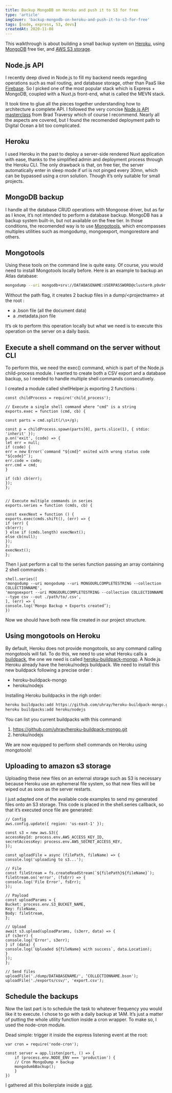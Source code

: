 ```yaml
---
title: Backup MongoDB on Heroku and push it to S3 for free
type: 'article'
imgCover: 'backup-mongodb-on-heroku-and-push-it-to-s3-for-free'
tags: [node, express, S3, devs]
createdAt: 2020-11-08
---
```


This walkthrough is about building a small backup system on [Heroku](https://www.heroku.com/), using [MongoDB](https://www.mongodb.com/) free tier, and [AWS S3 storage](https://aws.amazon.com/s3/?nc1=h_ls).
<!--more-->

## Node.js API

I recently deep dived in Node.js to fill my backend needs regarding operations such as mail routing, and database storage, other than PaaS like [Firebase](https://firebase.google.com/). So I picked one of the most popular stack which is Express + MongoDB, coupled with a Nuxt.js front-end, what is called the MEVN stack.

It took time to glue all the pieces together understanding how to architecture a complete API. I followed the very concise [Node.js API masterclass](https://www.udemy.com/course/nodejs-api-masterclass/?referralCode=F95A0D3B9CA1DB648F55) from Brad Traversy which of course I recommend. Nearly all the aspects are covered, but I found the recomended deployment path to Digital Ocean a bit too complicated.

## Heroku

I used Heroku in the past to deploy a server-side rendered Nuxt application with ease, thanks to the simplified admin and deployment process through the Heroku CLI. The only drawback is that, on free tier, the server automatically enter in sleep mode if url is not pinged every 30mn, which can be bypassed using a cron solution. Though it’s only suitable for small projects. 

## MongoDB backup

I handle all the database CRUD operations with Mongoose driver, but as far as I know, it’s not intended to perform a database backup.  MongoDB has a backup system built-in, but not available on the free tier. In those conditions, the recomended way is to use [Mongotools](https://docs.mongodb.com/tools/), which encompasses multiples utilities such as mongodump, mongoexport, mongorestore and others. 

## Mongotools

Using these tools on the command line is quite easy. Of course, you would need to install Mongotools locally before.  Here is an example to backup an Atlas database:

```bash
mongodump --uri mongodb+srv://DATABASENAME:USERPASSWORD@cluster0.p9x9r.mongodb.net/DATABASENAME --collection COLLECTIONNAME
```

Without the path flag, it creates 2 backup files in a dump/&lt;projectname&gt; at the root :

* a .bson file (all the document data)
* a .metadata.json file

It’s ok to perform this operation locally but what we need is to execute this operation on the server on a daily basis.

## Execute a shell command on the server without CLI

To perform this, we need the exec() command, which is part of the Node.js child-process module. I wanted to create both a CSV export and a database backup, so I needed to handle multiple shell commands consecutively. 

I created a module called shellHelper.js exporting 2 functions : 

```js{}
const childProcess = require('child_process');

// Execute a single shell command where "cmd" is a string
exports.exec = function (cmd, cb) {

const parts = cmd.split(/\s+/g);

const p = childProcess.spawn(parts[0], parts.slice(1), { stdio: 'inherit' });
p.on('exit', (code) => {
let err = null;
if (code) {
err = new Error(`command "${cmd}" exited with wrong status code "${code}"`);
err.code = code;
err.cmd = cmd;
}

if (cb) cb(err);
});
};


// Execute multiple commands in series
exports.series = function (cmds, cb) {

const execNext = function () {
exports.exec(cmds.shift(), (err) => {
if (err) {
cb(err);
} else if (cmds.length) execNext();
else cb(null);
});
};
execNext();
};
```

Then I just perform a call to the series function passing an array containing 2 shell commands : 

```js{}
shell.series([
'mongodump --uri mongodump --uri MONGOURLCOMPLETESTRING --collection COLLECTIONNAME',
'mongoexport --uri MONGOURLCOMPLETESTRING --collection COLLECTIONNAME --type csv --out ./path/to/.csv',
], (err) => {
console.log('Mongo Backup + Exports created’);
})
```

Now we should have both new file created in our project structure.


## Using mongotools on Heroku


By default, Heroku does not provide mongotools, so any command calling mongotools will fail. To do this, we need to use what Heroku calls a [buildpack](https://devcenter.heroku.com/articles/buildpacks), the one we need is called [heroku-buildpack-mongo](https://devcenter.heroku.com/articles/buildpacks). A Node.js Heroku already have the heroku/nodejs buildpack. We need to install this new buildpack following a precise order :  

* heroku-buildpack-mongo
* heroku/nodejs

Installing Heroku buildpacks in the righ order:

```bash
heroku buildpacks:add https://github.com/uhray/heroku-buildpack-mongo.git
heroku buildpacks:add heroku/nodejs
```

You can list you current buildpacks with this command:

1. https://github.com/uhray/heroku-buildpack-mongo.git
2. heroku/nodejs

We are now equipped to perform shell commands on Heroku using mongotools!

## Uploading to amazon s3 storage

Uploading these new files on an external storage such as S3 is necessary because Heroku use an ephemeral file system, so that new files will be wiped out as soon as the server restarts.

I just adapted one of the available code examples to send my generated files onto an S3 storage. This code is placed in the shell.series callback, so that it’s executed once file are generated:

```js{}
// Config
aws.config.update({ region: 'us-east-1' });

const s3 = new aws.S3({
accessKeyId: process.env.AWS_ACCESS_KEY_ID,
secretAccessKey: process.env.AWS_SECRET_ACCESS_KEY,
});

const uploadFile = async (filePath, fileName) => {
console.log('uploading to s3...');

// File
const fileStream = fs.createReadStream(`${filePath}${fileName}`);
fileStream.on('error', (fsErr) => {
console.log('File Error', fsErr);
});

// Payload
const uploadParams = {
Bucket: process.env.S3_BUCKET_NAME,
Key: fileName,
Body: fileStream,
};

// Upload
await s3.upload(uploadParams, (s3err, data) => {
if (s3err) {
console.log('Error', s3err);
} if (data) {
console.log(`Uploaded ${fileName} with success`, data.Location);
}
});
};

// Send files
uploadFile('./dump/DATABASENAME/', ‘COLLECTIONNAME.bson');
uploadFile('./exports/csv/', 'export.csv');
```

## Schedule the backups

Now the last part is to schedule the task to whatever frequency you would like it to execute. I chose to go with a daily backup at 1AM. It’s just a matter of putting the whole utility function inside a cron wrapper. To make so, I used the node-cron module.

Dead simple: trigger it inside the express listening event at the root:

```js{}
var cron = require('node-cron');

const server = app.listen(port, () => {
    if (process.env.NODE_ENV === 'production') {
    // Cron MongoDump + backup
    mongodumbBackup();
    }
})
```

 I gathered all this boilerplate inside a [gist](https://gist.github.com/lansolo99/fb2983c7f17aac23f5261b3fed0da3b6).

